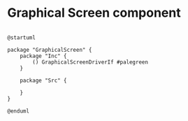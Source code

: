 # Graphical Screen component

```plantuml

@startuml

package "GraphicalScreen" {
    package "Inc" {
        () GraphicalScreenDriverIf #palegreen
    }

    package "Src" {

    }
}

@enduml

```
